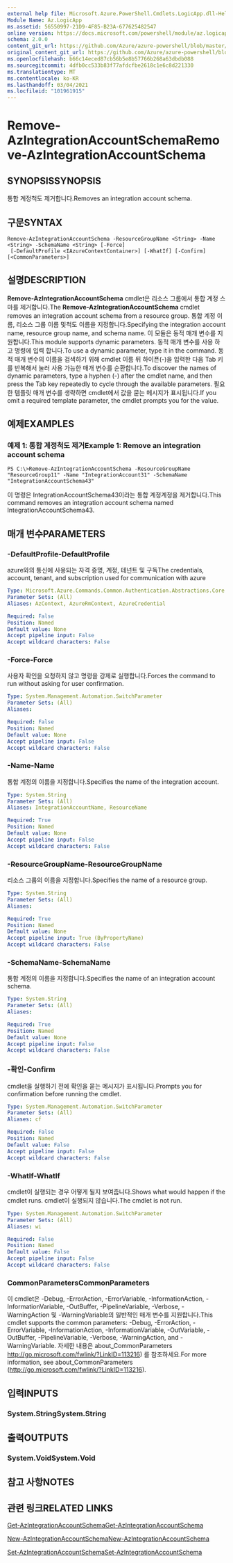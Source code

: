 ```yaml
---
external help file: Microsoft.Azure.PowerShell.Cmdlets.LogicApp.dll-Help.xml
Module Name: Az.LogicApp
ms.assetid: 56550997-21D9-4F85-B23A-677625482547
online version: https://docs.microsoft.com/powershell/module/az.logicapp/remove-azintegrationaccountschema
schema: 2.0.0
content_git_url: https://github.com/Azure/azure-powershell/blob/master/src/LogicApp/LogicApp/help/Remove-AzIntegrationAccountSchema.md
original_content_git_url: https://github.com/Azure/azure-powershell/blob/master/src/LogicApp/LogicApp/help/Remove-AzIntegrationAccountSchema.md
ms.openlocfilehash: b66c14eced87cb56b5e8b57766b268a63dbdb088
ms.sourcegitcommit: 4dfb0cc533b83f77afdcfbe2618c1e6c8d221330
ms.translationtype: MT
ms.contentlocale: ko-KR
ms.lasthandoff: 03/04/2021
ms.locfileid: "101961915"
---
```

# <span data-ttu-id="a55ea-101">Remove-AzIntegrationAccountSchema</span><span class="sxs-lookup"><span data-stu-id="a55ea-101">Remove-AzIntegrationAccountSchema</span></span>

## <span data-ttu-id="a55ea-102">SYNOPSIS</span><span class="sxs-lookup"><span data-stu-id="a55ea-102">SYNOPSIS</span></span>
<span data-ttu-id="a55ea-103">통합 계정척도 제거합니다.</span><span class="sxs-lookup"><span data-stu-id="a55ea-103">Removes an integration account schema.</span></span>

## <span data-ttu-id="a55ea-104">구문</span><span class="sxs-lookup"><span data-stu-id="a55ea-104">SYNTAX</span></span>

```
Remove-AzIntegrationAccountSchema -ResourceGroupName <String> -Name <String> -SchemaName <String> [-Force]
 [-DefaultProfile <IAzureContextContainer>] [-WhatIf] [-Confirm] [<CommonParameters>]
```

## <span data-ttu-id="a55ea-105">설명</span><span class="sxs-lookup"><span data-stu-id="a55ea-105">DESCRIPTION</span></span>
<span data-ttu-id="a55ea-106">**Remove-AzIntegrationAccountSchema** cmdlet은 리소스 그룹에서 통합 계정 스마를 제거합니다.</span><span class="sxs-lookup"><span data-stu-id="a55ea-106">The **Remove-AzIntegrationAccountSchema** cmdlet removes an integration account schema from a resource group.</span></span>
<span data-ttu-id="a55ea-107">통합 계정 이름, 리소스 그룹 이름 및척도 이름을 지정합니다.</span><span class="sxs-lookup"><span data-stu-id="a55ea-107">Specifying the integration account name, resource group name, and schema name.</span></span>
<span data-ttu-id="a55ea-108">이 모듈은 동적 매개 변수를 지원합니다.</span><span class="sxs-lookup"><span data-stu-id="a55ea-108">This module supports dynamic parameters.</span></span>
<span data-ttu-id="a55ea-109">동적 매개 변수를 사용 하 고 명령에 입력 합니다.</span><span class="sxs-lookup"><span data-stu-id="a55ea-109">To use a dynamic parameter, type it in the command.</span></span>
<span data-ttu-id="a55ea-110">동적 매개 변수의 이름을 검색하기 위해 cmdlet 이름 뒤 하이픈(-)을 입력한 다음 Tab 키를 반복해서 눌러 사용 가능한 매개 변수를 순환합니다.</span><span class="sxs-lookup"><span data-stu-id="a55ea-110">To discover the names of dynamic parameters, type a hyphen (-) after the cmdlet name, and then press the Tab key repeatedly to cycle through the available parameters.</span></span>
<span data-ttu-id="a55ea-111">필요한 템플릿 매개 변수를 생략하면 cmdlet에서 값을 묻는 메시지가 표시됩니다.</span><span class="sxs-lookup"><span data-stu-id="a55ea-111">If you omit a required template parameter, the cmdlet prompts you for the value.</span></span>

## <span data-ttu-id="a55ea-112">예제</span><span class="sxs-lookup"><span data-stu-id="a55ea-112">EXAMPLES</span></span>

### <span data-ttu-id="a55ea-113">예제 1: 통합 계정척도 제거</span><span class="sxs-lookup"><span data-stu-id="a55ea-113">Example 1: Remove an integration account schema</span></span>
```
PS C:\>Remove-AzIntegrationAccountSchema -ResourceGroupName "ResourceGroup11" -Name "IntegrationAccount31" -SchemaName "IntegrationAccountSchema43"
```

<span data-ttu-id="a55ea-114">이 명령은 IntegrationAccountSchema43이라는 통합 계정계정을 제거합니다.</span><span class="sxs-lookup"><span data-stu-id="a55ea-114">This command removes an integration account schema named IntegrationAccountSchema43.</span></span>

## <span data-ttu-id="a55ea-115">매개 변수</span><span class="sxs-lookup"><span data-stu-id="a55ea-115">PARAMETERS</span></span>

### <span data-ttu-id="a55ea-116">-DefaultProfile</span><span class="sxs-lookup"><span data-stu-id="a55ea-116">-DefaultProfile</span></span>
<span data-ttu-id="a55ea-117">azure와의 통신에 사용되는 자격 증명, 계정, 테넌트 및 구독</span><span class="sxs-lookup"><span data-stu-id="a55ea-117">The credentials, account, tenant, and subscription used for communication with azure</span></span>

```yaml
Type: Microsoft.Azure.Commands.Common.Authentication.Abstractions.Core.IAzureContextContainer
Parameter Sets: (All)
Aliases: AzContext, AzureRmContext, AzureCredential

Required: False
Position: Named
Default value: None
Accept pipeline input: False
Accept wildcard characters: False
```

### <span data-ttu-id="a55ea-118">-Force</span><span class="sxs-lookup"><span data-stu-id="a55ea-118">-Force</span></span>
<span data-ttu-id="a55ea-119">사용자 확인을 요청하지 않고 명령을 강제로 실행합니다.</span><span class="sxs-lookup"><span data-stu-id="a55ea-119">Forces the command to run without asking for user confirmation.</span></span>

```yaml
Type: System.Management.Automation.SwitchParameter
Parameter Sets: (All)
Aliases:

Required: False
Position: Named
Default value: None
Accept pipeline input: False
Accept wildcard characters: False
```

### <span data-ttu-id="a55ea-120">-Name</span><span class="sxs-lookup"><span data-stu-id="a55ea-120">-Name</span></span>
<span data-ttu-id="a55ea-121">통합 계정의 이름을 지정합니다.</span><span class="sxs-lookup"><span data-stu-id="a55ea-121">Specifies the name of the integration account.</span></span>

```yaml
Type: System.String
Parameter Sets: (All)
Aliases: IntegrationAccountName, ResourceName

Required: True
Position: Named
Default value: None
Accept pipeline input: False
Accept wildcard characters: False
```

### <span data-ttu-id="a55ea-122">-ResourceGroupName</span><span class="sxs-lookup"><span data-stu-id="a55ea-122">-ResourceGroupName</span></span>
<span data-ttu-id="a55ea-123">리소스 그룹의 이름을 지정합니다.</span><span class="sxs-lookup"><span data-stu-id="a55ea-123">Specifies the name of a resource group.</span></span>

```yaml
Type: System.String
Parameter Sets: (All)
Aliases:

Required: True
Position: Named
Default value: None
Accept pipeline input: True (ByPropertyName)
Accept wildcard characters: False
```

### <span data-ttu-id="a55ea-124">-SchemaName</span><span class="sxs-lookup"><span data-stu-id="a55ea-124">-SchemaName</span></span>
<span data-ttu-id="a55ea-125">통합 계정의 이름을 지정합니다.</span><span class="sxs-lookup"><span data-stu-id="a55ea-125">Specifies the name of an integration account schema.</span></span>

```yaml
Type: System.String
Parameter Sets: (All)
Aliases:

Required: True
Position: Named
Default value: None
Accept pipeline input: False
Accept wildcard characters: False
```

### <span data-ttu-id="a55ea-126">-확인</span><span class="sxs-lookup"><span data-stu-id="a55ea-126">-Confirm</span></span>
<span data-ttu-id="a55ea-127">cmdlet을 실행하기 전에 확인을 묻는 메시지가 표시됩니다.</span><span class="sxs-lookup"><span data-stu-id="a55ea-127">Prompts you for confirmation before running the cmdlet.</span></span>

```yaml
Type: System.Management.Automation.SwitchParameter
Parameter Sets: (All)
Aliases: cf

Required: False
Position: Named
Default value: False
Accept pipeline input: False
Accept wildcard characters: False
```

### <span data-ttu-id="a55ea-128">-WhatIf</span><span class="sxs-lookup"><span data-stu-id="a55ea-128">-WhatIf</span></span>
<span data-ttu-id="a55ea-129">cmdlet이 실행되는 경우 어떻게 될지 보여줍니다.</span><span class="sxs-lookup"><span data-stu-id="a55ea-129">Shows what would happen if the cmdlet runs.</span></span>
<span data-ttu-id="a55ea-130">cmdlet이 실행되지 않습니다.</span><span class="sxs-lookup"><span data-stu-id="a55ea-130">The cmdlet is not run.</span></span>

```yaml
Type: System.Management.Automation.SwitchParameter
Parameter Sets: (All)
Aliases: wi

Required: False
Position: Named
Default value: False
Accept pipeline input: False
Accept wildcard characters: False
```

### <span data-ttu-id="a55ea-131">CommonParameters</span><span class="sxs-lookup"><span data-stu-id="a55ea-131">CommonParameters</span></span>
<span data-ttu-id="a55ea-132">이 cmdlet은 -Debug, -ErrorAction, -ErrorVariable, -InformationAction, -InformationVariable, -OutBuffer, -PipelineVariable, -Verbose, -WarningAction 및 -WarningVariable의 일반적인 매개 변수를 지원합니다.</span><span class="sxs-lookup"><span data-stu-id="a55ea-132">This cmdlet supports the common parameters: -Debug, -ErrorAction, -ErrorVariable, -InformationAction, -InformationVariable, -OutVariable, -OutBuffer, -PipelineVariable, -Verbose, -WarningAction, and -WarningVariable.</span></span> <span data-ttu-id="a55ea-133">자세한 내용은 about_CommonParameters http://go.microsoft.com/fwlink/?LinkID=113216) 를 참조하세요.</span><span class="sxs-lookup"><span data-stu-id="a55ea-133">For more information, see about_CommonParameters (http://go.microsoft.com/fwlink/?LinkID=113216).</span></span>

## <span data-ttu-id="a55ea-134">입력</span><span class="sxs-lookup"><span data-stu-id="a55ea-134">INPUTS</span></span>

### <span data-ttu-id="a55ea-135">System.String</span><span class="sxs-lookup"><span data-stu-id="a55ea-135">System.String</span></span>

## <span data-ttu-id="a55ea-136">출력</span><span class="sxs-lookup"><span data-stu-id="a55ea-136">OUTPUTS</span></span>

### <span data-ttu-id="a55ea-137">System.Void</span><span class="sxs-lookup"><span data-stu-id="a55ea-137">System.Void</span></span>

## <span data-ttu-id="a55ea-138">참고 사항</span><span class="sxs-lookup"><span data-stu-id="a55ea-138">NOTES</span></span>

## <span data-ttu-id="a55ea-139">관련 링크</span><span class="sxs-lookup"><span data-stu-id="a55ea-139">RELATED LINKS</span></span>

[<span data-ttu-id="a55ea-140">Get-AzIntegrationAccountSchema</span><span class="sxs-lookup"><span data-stu-id="a55ea-140">Get-AzIntegrationAccountSchema</span></span>](./Get-AzIntegrationAccountSchema.md)

[<span data-ttu-id="a55ea-141">New-AzIntegrationAccountSchema</span><span class="sxs-lookup"><span data-stu-id="a55ea-141">New-AzIntegrationAccountSchema</span></span>](./New-AzIntegrationAccountSchema.md)

[<span data-ttu-id="a55ea-142">Set-AzIntegrationAccountSchema</span><span class="sxs-lookup"><span data-stu-id="a55ea-142">Set-AzIntegrationAccountSchema</span></span>](./Set-AzIntegrationAccountSchema.md)


